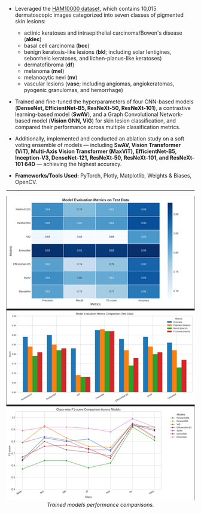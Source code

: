 - Leveraged the [HAM10000 dataset](https://dataverse.harvard.edu/dataset.xhtml?persistentId=doi:10.7910/DVN/DBW86T), which contains 10,015 dermatoscopic images categorized into seven classes of pigmented skin lesions:  
  - actinic keratoses and intraepithelial carcinoma/Bowen's disease (**akiec**)  
  - basal cell carcinoma (**bcc**)  
  - benign keratosis-like lesions (**bkl**; including solar lentigines, seborrheic keratoses, and lichen-planus-like keratoses)  
  - dermatofibroma (**df**)  
  - melanoma (**mel**)  
  - melanocytic nevi (**nv**)  
  - vascular lesions (**vasc**; including angiomas, angiokeratomas, pyogenic granulomas, and hemorrhage)  

- Trained and fine-tuned the hyperparameters of four CNN-based models (**DenseNet, EfficientNet-B5, ResNeXt-50, ResNeXt-101**), a contrastive learning-based model (**SwAV**), and a Graph Convolutional Network-based model (**Vision GNN, ViG**) for skin lesion classification, and compared their performance across multiple classification metrics.

- Additionally, implemented and conducted an ablation study on a soft voting ensemble of models — including **SwAV, Vision Transformer (ViT), Multi-Axis Vision Transformer (MaxViT), EfficientNet-B5, Inception-V3, DenseNet-121, ResNeXt-50, ResNeXt-101, and ResNeXt-101 64D** — achieving the highest accuracy.

- **Frameworks/Tools Used:** PyTorch, Plotly, Matplotlib, Weights & Biases, OpenCV.

---

<p align="center">
  <img src="assets/figures.svg" alt="Trained models performance comparisons" width="600"/>
  <br/>
  <em>Trained models performance comparisons.</em>
</p>
